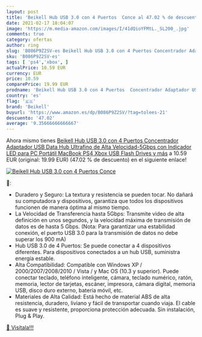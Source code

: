 ```yaml
---
layout: post
title: 'Beikell Hub USB 3.0 con 4 Puertos  Conce al 47.02 % de descuento'
date: 2021-02-17 18:04:07
image: 'https://m.media-amazon.com/images/I/41dQioYFMtL._SL200_.jpg'
comments: true
category: ofertas
author: ring
slug: 'B086P9Z2SV-es Beikell Hub USB 3.0 con 4 Puertos Concentrador Adaptador...'
sku: 'B086P9Z2SV-es'
tags: [ 'ps4','xbox', ]
actualPrice: 10.59 EUR
currency: EUR
price: 10.59
comparePrice: 19.99 EUR
prodname: 'Beikell Hub USB 3.0 con 4 Puertos  Concentrador Adaptador USB Data Hub Ultrafino de Alta Velocidad-5Gbps con Indicador LED para PC  Portátil  MacBook  PS4  Xbox  USB Flash Drives y más'
country: 'es'
flag: '🇪🇸'
brand: 'Beikell'
buyurl: 'https://www.amazon.es/dp/B086P9Z2SV/?tag=tolees-21'
descuento: '47.02'
average: '9.35666666666667'
---
```


Ahora mismo tienes [Beikell Hub USB 3.0 con 4 Puertos  Concentrador Adaptador USB Data Hub Ultrafino de Alta Velocidad-5Gbps con Indicador LED para PC  Portátil  MacBook  PS4  Xbox  USB Flash Drives y más](https://www.amazon.es/dp/B086P9Z2SV/?tag=tolees-21) a 10.59 EUR (original: 19.99 EUR) (47.02 %  de descuento) en el siguiente enlace!

[![Beikell Hub USB 3.0 con 4 Puertos  Conce](https://m.media-amazon.com/images/I/41dQioYFMtL._SL200_.jpg)](https://www.amazon.es/dp/B086P9Z2SV/?tag=tolees-21)

🔎:

- Duradero y Seguro: La textura y resistencia se pueden tocar. No dañará su computadora y dispositivos, garantiza que todos los dispositivos funcionen de manera óptima al mismo tiempo.
- La Velocidad de Transferencia hasta 5Gbps: Transmite video de alta definición en unos segundos, y la velocidad máxima de transmisión de datos es de hasta 5 Gbps. (Nota: Para garantizar una estabilidad conexión, el puerto USB 3.0 para la transmisión de datos no debe superar los 900 mA)
- Hub USB 3.0 de 4 Puertos: Se puede conectar a 4 dispositivos diferentes. Para dispositivos conectados a un hub USB, suministra energía estable.
- Alta Compatibilidad: Compatible con Windows XP / 2000/2007/2008/2010 / Vista / y Mac OS (10.3 y superior). Puede conectar teclado, teléfono inteligente, cámara, teclado numérico, ratón, memoria, lector de tarjetas, escáner, impresora, cámara digital, memoria USB, disco duro externo, batería móvil, etc.
- Materiales de Alta Calidad: Está hecho de material ABS de alta resistencia, duradero, liviano y fácil de transportar cuando viaja. El cable es suave y resistente, proporciona protección adecuada. Sin instalación, Plug & Play.

[🛒 Visítala!!!](https://www.amazon.es/dp/B086P9Z2SV/?tag=tolees-21)
